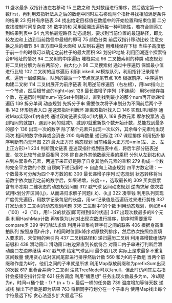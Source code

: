 11 盛水最多 双指针法左右移动
15 三数之和 先对数组进行排序，然后选定第一个数first，再利用双指针法从之后的数组中同时左右移动两个指针寻找相加满足条件的结果
23 归并有序链表
34 找出给定目标值在数组中的开始位置和结束位置 二分查找控制时间复杂度
39 数字的和 采用回溯法遍历每一种可能性，若符合则添加到结果列表中
64 九宫格最短路径 动态规划，要求到当前位置的最短路径，即比较左边和上边到当前路径中最短的即可
75 颜色分类 前后双指针移动比较 注意交换之后的细节
84 直方图中最大面积 从左到右遍历 用堆栈储存下标 当柱子高度低于前一个的时候可以确定之前柱子的最大面积
93 划分IP地址 利用回溯逐个探索符合IP地址的情况
94 二叉树的中序遍历 堆栈实现
96 二叉搜索树的种类 动态规划 将二叉树分解为左右两部分，由大化小
98 二叉搜索树 通过中序遍历 保留最小值进行比较
102 二叉树的层序遍历 利用LinkedList模拟队列，利用指针记录尾节点，遍历一层结束后，队列的最后一个节点就是尾节点
105 根据前序、中序遍历构建二叉树
114 二叉树展开为前序链表 利用逆前序遍历（右左根），用last指向上一个节点，然后根节点的right=last
128 最长递增子序列（不连续） 用Set储存每个数，在遍历时判断num-1在Set中则跳过，直到找到最小的那个num再开始递增遍历
139 拆分单词 动态规划 先拆分子串 需要依次将子串划分为不同前后两个子串
142 环形链表入口 差速双指针判断环 距离双指针找入口
146 实现LRU缓存 通过Map实现o(1)内查找 通过双向链表实现o(1)内插入
169 多数元素 摩尔投票法 遇到相同的就加1，遇到不同的就减1，减到0就重新换个数开始计数，总能找到最多的那个
136 出现一次的数字 除了某个元素只出现一次以外，其余每个元素均出现两次 相同的数字作异或会消去
200 岛屿数量 递归标注
207 课程排序 利用拓扑排序判断有向无环图
221 最大正方形 动态规划 当前格最大正方形=min(左、上、左上正方形)+1
234 判断回文链表 差速双指针找到链表中点，将后半部分链表逆置，依次比较节点是否相同
238 除自身外其他数组元素的乘积 分别从左到右和从右到左累乘各元素，两遍下来正好是除了自身其他各元素的乘积
279 构成一个数的完全平方数的个数 自顶向下递归超时 -> 自底向上动态规划 四平方数定理：一个数最多可分解为四个平方数的和
300 最长递增子序列 动态规划 状态转移将当前数字依次加到之前的数字后，如果递增，长度++，选取最长的
309 买卖股票 含有冷冻期 二维状态的动态规划问题
312 戳气球 区间动态规划 逆向求解 依次尝试用k划分开区间(i,j)，从而递归求解子问题(i,k)、(k,j)
322 凑零钱 利用队列实现广度优先遍历，用数字记录每层的长度，用set记录值是否遍历过来进行剪枝
337 打家劫舍3 二叉树的动态规划问题
338 二进制中1的个数 利用动态规划，例如6=4（100）+2（10），用1+[2的状态]即可得到[6的状态]
347 出现次数最多的K个元素 利用HashMap计数 再转换为List对出现次数进行排序，排序时需要重写compare类
399 字符除法求值 利用并查集构建字符之间的联系
406 根据身高重拍队列 按照身高h升序，h相同时位置k降序对原数列排序，然后依次按照位置填入要求的、未使用的索引内
437 二叉树路径和 递归遍历二叉树 利用递增数组储存前缀和
438 滑动窗口 滑动窗口右边界直到长度符合 对窗口内子串进行判断后滑动窗口左边界继续
452 戳气球 给定气球区间 最少戳几次 实际上是求最多不重复区间数量 使用贪心法对区间尾部进行排序然后计数
560 和为K的子数组 当两个前缀和作差为k时，他们之间的子串就是所求 利用Map存放前缀和为prefixSum出现的次数 
617 重叠合并两个二叉树 注意TreeNode可以为null，但此时访问其左右指针会报错空指针异常
621 任务调度 利用“桶思想” 任务出现次数最多为m，冷却期为n，时间=(桶个数 - 1) * (n + 1) + 最后一桶的任务数
739 温度增加等待天数 递减栈 弹出下标做差即为结果
763 将相同字符划分在一个子串内 使用Map找出每个字符最远下标 贪心法逐步扩大最远下标

